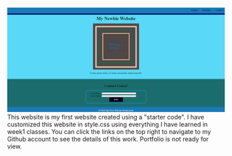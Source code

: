 
![alt text](<Mini Project Week 1.PNG>)
This website is my first website created using a "starter code".
I have customized this website in style.css using everything I have learned in week1 classes.
You can click the links on the top right to navigate to my Github account to see the details of this work. 
Portfolio is not ready for view.